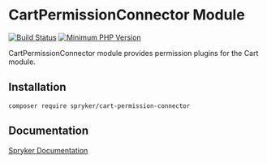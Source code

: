 # CartPermissionConnector Module
[![Build Status](https://travis-ci.org/spryker/cart-permission-connector.svg)](https://travis-ci.org/spryker/cart-permission-connector)
[![Minimum PHP Version](https://img.shields.io/badge/php-%3E%3D%207.3-8892BF.svg)](https://php.net/)

CartPermissionConnector module provides permission plugins for the Cart module.

## Installation

```
composer require spryker/cart-permission-connector
```

## Documentation

[Spryker Documentation](https://academy.spryker.com/developing_with_spryker/module_guide/modules.html)
